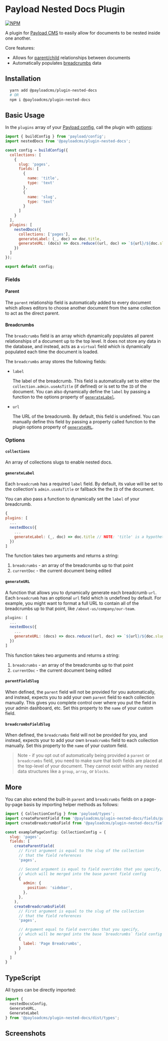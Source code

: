 # Payload Nested Docs Plugin

[![NPM](https://img.shields.io/npm/v/@payloadcms/plugin-nested-docs)](https://www.npmjs.com/package/@payloadcms/plugin-nested-docs)

A plugin for [Payload CMS](https://github.com/payloadcms/payload) to easily allow for documents to be nested inside one another.

Core features:
  - Allows for [parent/child](#parent) relationships between documents
  - Automatically populates [breadcrumbs](#breadcrumbs) data

## Installation

```bash
  yarn add @payloadcms/plugin-nested-docs
  # OR
  npm i @payloadcms/plugin-nested-docs
```

## Basic Usage

In the `plugins` array of your [Payload config](https://payloadcms.com/docs/configuration/overview), call the plugin with [options](#options):

```js
import { buildConfig } from 'payload/config';
import nestedDocs from '@payloadcms/plugin-nested-docs';

const config = buildConfig({
  collections: [
    {
      slug: 'pages',
      fields: [
        {
          name: 'title',
          type: 'text'
        },
        {
          name: 'slug',
          type: 'text'
        }
      ]
    }
  ],
  plugins: [
    nestedDocs({
      collections: ['pages'],
      generateLabel: (_, doc) => doc.title,
      generateURL: (docs) => docs.reduce((url, doc) => `${url}/${doc.slug}`, ''),
    })
  ]
});

export default config;
```

### Fields

#### Parent

The `parent` relationship field is automatically added to every document which allows editors to choose another document from the same collection to act as the direct parent.

#### Breadcrumbs

The `breadcrumbs` field is an array which dynamically populates all parent relationships of a document up to the top level. It does not store any data in the database, and instead, acts as a `virtual` field which is dynamically populated each time the document is loaded.

The `breadcrumbs` array stores the following fields:

  - `label`

      The label of the breadcrumb. This field is automatically set to either the `collection.admin.useAsTitle` (if defined) or is set to the `ID` of the document. You can also dynamically define the `label` by passing a function to the options property of [`generateLabel`](#generateLabel).

  - `url`

      The URL of the breadcrumb. By default, this field is undefined. You can manually define this field by passing a property called function to the plugin options property of [`generateURL`](#generateURL).

### Options

#### `collections`

  An array of collections slugs to enable nested docs.

#### `generateLabel`

Each `breadcrumb` has a required `label` field. By default, its value will be set to the collection's `admin.useAsTitle` or fallback the the `ID` of the document.

You can also pass a function to dynamically set the `label` of your breadcrumb.

```js
{
plugins: [
  ...
  nestedDocs({
    ...
    generateLabel: (_, doc) => doc.title // NOTE: 'title' is a hypothetical field
  })
]
```

The function takes two arguments and returns a string:

  1. `breadcrumbs` - an array of the breadcrumbs up to that point
  2. `currentDoc` - the current document being edited

#### `generateURL`

A function that allows you to dynamically generate each breadcrumb `url`. Each `breadcrumb` has an optional `url` field which is undefined by default. For example, you might want to format a full URL to contain all of the breadcrumbs up to that point, like `/about-us/company/our-team`.

```js
plugins: [
  ...
  nestedDocs({
    ...
    generateURL: (docs) => docs.reduce((url, doc) => `${url}/${doc.slug}`, ''), // NOTE: 'slug' is a hypothetical field
  })
]
```

This function takes two arguments and returns a string:

1. `breadcrumbs` - an array of the breadcrumbs up to that point
1. `currentDoc` - the current document being edited

#### `parentFieldSlug`

When defined, the `parent` field will not be provided for you automatically, and instead, expects you to add your own `parent` field to each collection manually. This gives you complete control over where you put the field in your admin dashboard, etc. Set this property to the `name` of your custom field.

#### `breadcrumbsFieldSlug`

When defined, the `breadcrumbs` field will not be provided for you, and instead, expects your to add your own `breadcrumbs` field to each collection manually. Set this property to the `name` of your custom field.

> Note - if you opt out of automatically being provided a `parent` or `breadcrumbs` field, you need to make sure that both fields are placed at the top-level of your document. They cannot exist within any nested data structures like a `group`, `array`, or `blocks`.

## More

You can also extend the built-in `parent` and `breadcrumbs` fields on a page-by-page basis by importing helper methods as follows:

```js
import { CollectionConfig } from 'payload/types';
import createParentField from '@payloadcms/plugin-nested-docs/fields/parent';
import createBreadcrumbsField from '@payloadcms/plugin-nested-docs/fields/breadcrumbs';

const examplePageConfig: CollectionConfig = {
  slug: 'pages',
  fields: [
    createParentField(
      // First argument is equal to the slug of the collection
      // that the field references
      'pages',

      // Second argument is equal to field overrides that you specify,
      // which will be merged into the base parent field config
      {
        admin: {
          position: 'sidebar',
        },
      },
    ),
    createBreadcrumbsField(
      // First argument is equal to the slug of the collection
      // that the field references
      'pages',

      // Argument equal to field overrides that you specify,
      // which will be merged into the base `breadcrumbs` field config
      {
        label: 'Page Breadcrumbs',
      }
    )
  ]
}
```

## TypeScript

All types can be directly imported:
```js
import {
  nestedDocsConfig,
  GenerateURL,
  GenerateLabel
} from '@payloadcms/plugin-nested-docs/dist/types';
```

## Screenshots

<!-- ![screenshot 1](https://github.com/@payloadcms/plugin-nested-docs/blob/main/images/screenshot-1.jpg?raw=true) -->
